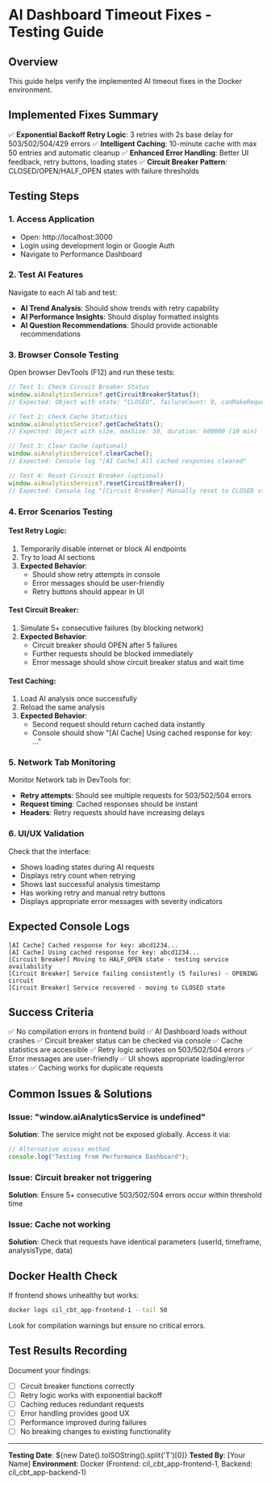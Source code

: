 # AI Dashboard Timeout Fixes - Testing Guide

## Overview
This guide helps verify the implemented AI timeout fixes in the Docker environment.

## Implemented Fixes Summary
✅ **Exponential Backoff Retry Logic**: 3 retries with 2s base delay for 503/502/504/429 errors
✅ **Intelligent Caching**: 10-minute cache with max 50 entries and automatic cleanup
✅ **Enhanced Error Handling**: Better UI feedback, retry buttons, loading states
✅ **Circuit Breaker Pattern**: CLOSED/OPEN/HALF_OPEN states with failure thresholds

## Testing Steps

### 1. Access Application
- Open: http://localhost:3000
- Login using development login or Google Auth
- Navigate to Performance Dashboard

### 2. Test AI Features
Navigate to each AI tab and test:
- **AI Trend Analysis**: Should show trends with retry capability
- **AI Performance Insights**: Should display formatted insights
- **AI Question Recommendations**: Should provide actionable recommendations

### 3. Browser Console Testing
Open browser DevTools (F12) and run these tests:

```javascript
// Test 1: Check Circuit Breaker Status
window.aiAnalyticsService?.getCircuitBreakerStatus();
// Expected: Object with state: "CLOSED", failureCount: 0, canMakeRequest: true

// Test 2: Check Cache Statistics
window.aiAnalyticsService?.getCacheStats();
// Expected: Object with size, maxSize: 50, duration: 600000 (10 min)

// Test 3: Clear Cache (optional)
window.aiAnalyticsService?.clearCache();
// Expected: Console log "[AI Cache] All cached responses cleared"

// Test 4: Reset Circuit Breaker (optional)
window.aiAnalyticsService?.resetCircuitBreaker();
// Expected: Console log "[Circuit Breaker] Manually reset to CLOSED state"
```

### 4. Error Scenarios Testing

#### Test Retry Logic:
1. Temporarily disable internet or block AI endpoints
2. Try to load AI sections
3. **Expected Behavior**:
   - Should show retry attempts in console
   - Error messages should be user-friendly
   - Retry buttons should appear in UI

#### Test Circuit Breaker:
1. Simulate 5+ consecutive failures (by blocking network)
2. **Expected Behavior**:
   - Circuit breaker should OPEN after 5 failures
   - Further requests should be blocked immediately
   - Error message should show circuit breaker status and wait time

#### Test Caching:
1. Load AI analysis once successfully
2. Reload the same analysis
3. **Expected Behavior**:
   - Second request should return cached data instantly
   - Console should show "[AI Cache] Using cached response for key: ..."

### 5. Network Tab Monitoring
Monitor Network tab in DevTools for:
- **Retry attempts**: Should see multiple requests for 503/502/504 errors
- **Request timing**: Cached responses should be instant
- **Headers**: Retry requests should have increasing delays

### 6. UI/UX Validation
Check that the interface:
- Shows loading states during AI requests
- Displays retry count when retrying
- Shows last successful analysis timestamp
- Has working retry and manual retry buttons
- Displays appropriate error messages with severity indicators

## Expected Console Logs
```
[AI Cache] Cached response for key: abcd1234...
[AI Cache] Using cached response for key: abcd1234...
[Circuit Breaker] Moving to HALF_OPEN state - testing service availability
[Circuit Breaker] Service failing consistently (5 failures) - OPENING circuit
[Circuit Breaker] Service recovered - moving to CLOSED state
```

## Success Criteria
✅ No compilation errors in frontend build
✅ AI Dashboard loads without crashes
✅ Circuit breaker status can be checked via console
✅ Cache statistics are accessible
✅ Retry logic activates on 503/502/504 errors
✅ Error messages are user-friendly
✅ UI shows appropriate loading/error states
✅ Caching works for duplicate requests

## Common Issues & Solutions

### Issue: "window.aiAnalyticsService is undefined"
**Solution**: The service might not be exposed globally. Access it via:
```javascript
// Alternative access method
console.log("Testing from Performance Dashboard");
```

### Issue: Circuit breaker not triggering
**Solution**: Ensure 5+ consecutive 503/502/504 errors occur within threshold time

### Issue: Cache not working
**Solution**: Check that requests have identical parameters (userId, timeframe, analysisType, data)

## Docker Health Check
If frontend shows unhealthy but works:
```bash
docker logs cil_cbt_app-frontend-1 --tail 50
```
Look for compilation warnings but ensure no critical errors.

## Test Results Recording
Document your findings:
- [ ] Circuit breaker functions correctly
- [ ] Retry logic works with exponential backoff
- [ ] Caching reduces redundant requests
- [ ] Error handling provides good UX
- [ ] Performance improved during failures
- [ ] No breaking changes to existing functionality

---
**Testing Date**: ${new Date().toISOString().split('T')[0]}
**Tested By**: [Your Name]
**Environment**: Docker (Frontend: cil_cbt_app-frontend-1, Backend: cil_cbt_app-backend-1)
